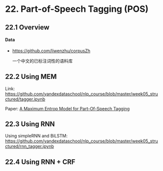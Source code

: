 

# 22. Part-of-Speech Tagging (POS)

## 22.1 Overview

#### Data

- <https://github.com/liwenzhu/corpusZh>

    一个中文的已标注词性的语料库


## 22.2 Using MEM

Link: <https://github.com/yandexdataschool/nlp_course/blob/master/week05_structured/tagger.ipynb>

Paper: [A Maximum Entrop Model for Part-Of-Speech Tagging](http://www.aclweb.org/anthology/W96-0213)

## 22.3 Using RNN

Using simpleRNN and BiLSTM: <https://github.com/yandexdataschool/nlp_course/blob/master/week05_structured/rnn_tagger.ipynb>

## 22.4 Using RNN + CRF
